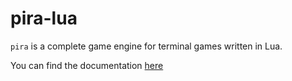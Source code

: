 # pira-lua
`pira` is a complete game engine for terminal games written in Lua.

You can find the documentation [here](http://www.eloi-hariot.fr/pira-lua/)
